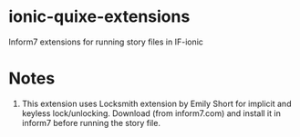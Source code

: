 # ionic-quixe-extensions
Inform7 extensions for running story files in IF-ionic
# Notes
1. This extension uses Locksmith extension by Emily Short for implicit and keyless lock/unlocking. Download (from inform7.com) and install it in inform7 before running the story file.
